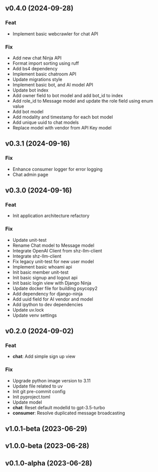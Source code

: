 ## v0.4.0 (2024-09-28)

### Feat

- Implement basic webcrawler for chat API

### Fix

- Add new chat Ninja API
- Format import sorting using ruff
- Add bs4 dependency
- Implement basic chatroom API
- Update migrations style
- Implement basic bot, and AI model API
- Update bot index
- Add owner field to bot model and add bot_id to index
- Add role_id to Message model and update the role field using enum value
- Add bot model
- Add modality and timestamp for each bot model
- Add unique uuid to chat models
- Replace model with vendor from API Key model

## v0.3.1 (2024-09-16)

### Fix

- Enhance consumer logger for error logging
- Chat admin page

## v0.3.0 (2024-09-16)

### Feat

- Init application architecture refactory

### Fix

- Update unit-test
- Rename Chat model to Message model
- Integrate OpenAI Client from shz-llm-client
- Integrate shz-llm-client
- Fix legacy unit-test for new user model
- Implement basic whoami api
- Init basic member unit-test
- Init basic signup and logout api
- Init basic login view with Django Ninja
- Update docker file for building psycopy2
- Add dependency for django-ninja
- Add uuid field for AI vendor and model
- Add ipython to dev dependencies
- Update uv.lock
- Update venv settings

## v0.2.0 (2024-09-02)

### Feat

- **chat**: Add simple sign up view

### Fix

- Upgrade python image version to 3.11
- Update file related to uv
- Init git pre-commit config
- Init pyproject.toml
- Update model
- **chat**: Reset default modelId to gpt-3.5-turbo
- **consumer**: Resolve duplicated message broadcasting

## v1.0.1-beta (2023-06-29)

## v1.0.0-beta (2023-06-28)

## v0.1.0-alpha (2023-06-28)
